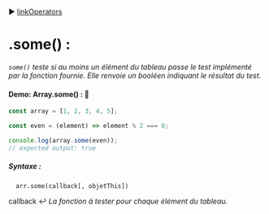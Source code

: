 :arrow_forward: [linkOperators](../link/linkOperators.md)


# .some() :

_`some()` teste si au moins un élément du tableau passe le test implémenté par la fonction fournie. Elle renvoie un booléen indiquant le résultat du test._

#### Demo: Array.some() : :speech_balloon:

````js
const array = [1, 2, 3, 4, 5];

const even = (element) => element % 2 === 0;

console.log(array.some(even));
// expected output: true
````

##### Syntaxe : 

      arr.some(callback[, objetThis])
      
callback :leftwards_arrow_with_hook:
_La fonction à tester pour chaque élément du tableau._